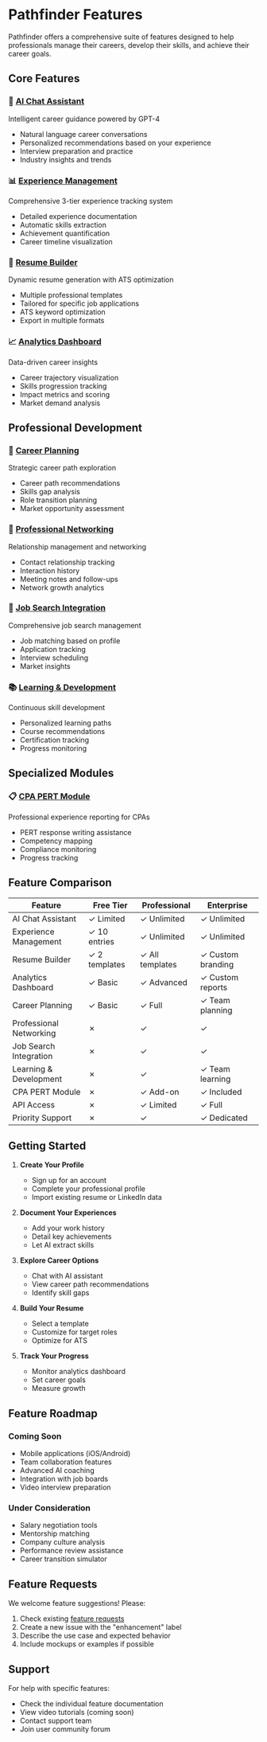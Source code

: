 # Pathfinder Features

Pathfinder offers a comprehensive suite of features designed to help professionals manage their careers, develop their skills, and achieve their career goals.

## Core Features

### 🤖 [AI Chat Assistant](./chat-assistant.md)
Intelligent career guidance powered by GPT-4
- Natural language career conversations
- Personalized recommendations based on your experience
- Interview preparation and practice
- Industry insights and trends

### 📊 [Experience Management](./experience-management.md)
Comprehensive 3-tier experience tracking system
- Detailed experience documentation
- Automatic skills extraction
- Achievement quantification
- Career timeline visualization

### 📄 [Resume Builder](./resume-builder.md)
Dynamic resume generation with ATS optimization
- Multiple professional templates
- Tailored for specific job applications
- ATS keyword optimization
- Export in multiple formats

### 📈 [Analytics Dashboard](./analytics.md)
Data-driven career insights
- Career trajectory visualization
- Skills progression tracking
- Impact metrics and scoring
- Market demand analysis

## Professional Development

### 🎯 [Career Planning](./career-planning.md)
Strategic career path exploration
- Career path recommendations
- Skills gap analysis
- Role transition planning
- Market opportunity assessment

### 🤝 [Professional Networking](./networking.md)
Relationship management and networking
- Contact relationship tracking
- Interaction history
- Meeting notes and follow-ups
- Network growth analytics

### 💼 [Job Search Integration](./job-search.md)
Comprehensive job search management
- Job matching based on profile
- Application tracking
- Interview scheduling
- Market insights

### 📚 [Learning & Development](./learning.md)
Continuous skill development
- Personalized learning paths
- Course recommendations
- Certification tracking
- Progress monitoring

## Specialized Modules

### 📋 [CPA PERT Module](./cpa-pert.md)
Professional experience reporting for CPAs
- PERT response writing assistance
- Competency mapping
- Compliance monitoring
- Progress tracking

## Feature Comparison

| Feature | Free Tier | Professional | Enterprise |
|---------|-----------|--------------|------------|
| AI Chat Assistant | ✓ Limited | ✓ Unlimited | ✓ Unlimited |
| Experience Management | ✓ 10 entries | ✓ Unlimited | ✓ Unlimited |
| Resume Builder | ✓ 2 templates | ✓ All templates | ✓ Custom branding |
| Analytics Dashboard | ✓ Basic | ✓ Advanced | ✓ Custom reports |
| Career Planning | ✓ Basic | ✓ Full | ✓ Team planning |
| Professional Networking | ✗ | ✓ | ✓ |
| Job Search Integration | ✗ | ✓ | ✓ |
| Learning & Development | ✗ | ✓ | ✓ Team learning |
| CPA PERT Module | ✗ | ✓ Add-on | ✓ Included |
| API Access | ✗ | ✓ Limited | ✓ Full |
| Priority Support | ✗ | ✓ | ✓ Dedicated |

## Getting Started

1. **Create Your Profile**
   - Sign up for an account
   - Complete your professional profile
   - Import existing resume or LinkedIn data

2. **Document Your Experiences**
   - Add your work history
   - Detail key achievements
   - Let AI extract skills

3. **Explore Career Options**
   - Chat with AI assistant
   - View career path recommendations
   - Identify skill gaps

4. **Build Your Resume**
   - Select a template
   - Customize for target roles
   - Optimize for ATS

5. **Track Your Progress**
   - Monitor analytics dashboard
   - Set career goals
   - Measure growth

## Feature Roadmap

### Coming Soon
- Mobile applications (iOS/Android)
- Team collaboration features
- Advanced AI coaching
- Integration with job boards
- Video interview preparation

### Under Consideration
- Salary negotiation tools
- Mentorship matching
- Company culture analysis
- Performance review assistance
- Career transition simulator

## Feature Requests

We welcome feature suggestions! Please:
1. Check existing [feature requests](https://github.com/czhaoca/pathfinder/issues?q=is%3Aissue+is%3Aopen+label%3Aenhancement)
2. Create a new issue with the "enhancement" label
3. Describe the use case and expected behavior
4. Include mockups or examples if possible

## Support

For help with specific features:
- Check the individual feature documentation
- View video tutorials (coming soon)
- Contact support team
- Join user community forum